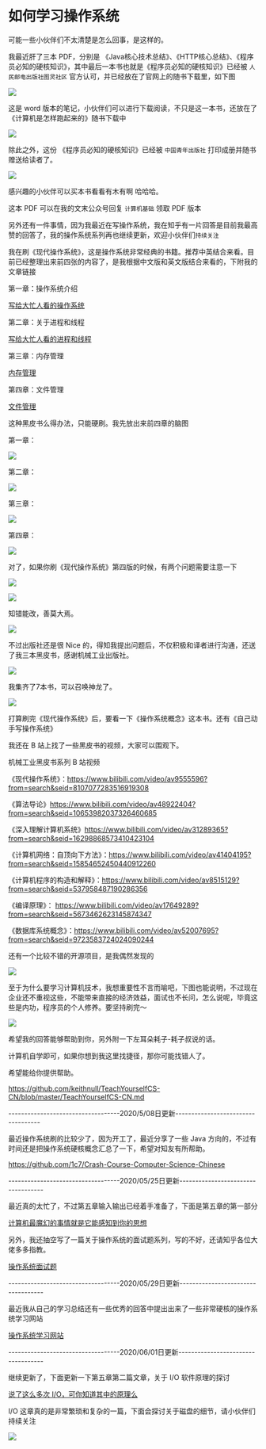 # 如何学习操作系统

可能一些小伙伴们不太清楚是怎么回事，是这样的。

我最近肝了三本 PDF，分别是 《Java核心技术总结》、《HTTP核心总结》、《程序员必知的硬核知识》，其中最后一本书也就是《程序员必知的硬核知识》已经被 `人民邮电出版社图灵社区` 官方认可，并已经放在了官网上的随书下载里，如下图

![](https://img2020.cnblogs.com/blog/1515111/202006/1515111-20200607075309273-489122541.png)

这是 word 版本的笔记，小伙伴们可以进行下载阅读，不只是这一本书，还放在了 《计算机是怎样跑起来的》随书下载中

![](https://img2020.cnblogs.com/blog/1515111/202006/1515111-20200607075317152-1934232977.png)

除此之外，这份 《程序员必知的硬核知识》已经被 `中国青年出版社` 打印成册并随书赠送给读者了。

![](https://img2020.cnblogs.com/blog/1515111/202006/1515111-20200607075324640-1308217414.png)

感兴趣的小伙伴可以买本书看看有木有啊 哈哈哈。

这本 PDF 可以在我的文末公众号回复 `计算机基础` 领取 PDF 版本

另外还有一件事情，因为我最近在写操作系统，我在知乎有一片回答是目前我最高赞的回答了，我的操作系统系列再也继续更新，欢迎小伙伴们`持续关注`

我在刷《现代操作系统》，这是操作系统非常经典的书籍。推荐中英结合来看。目前已经整理出来前四张的内容了，是我根据中文版和英文版结合来看的，下附我的文章链接

第一章：操作系统介绍

[写给大忙人看的操作系统](https://mp.weixin.qq.com/s?__biz=MzU2NDg0OTgyMA==&mid=2247485559&idx=1&sn=dfc9973ebf045284c771efa74cfc4ee7&chksm=fc45f584cb327c92bf4f5854c5dca343bc35a30bf385fa42b4d8d3f0d08ea48d59416dc9a7dc&token=1832003990&lang=zh_CN#rd)

第二章：关于进程和线程

[写给大忙人看的进程和线程](https://mp.weixin.qq.com/s?__biz=MzU2NDg0OTgyMA==&mid=2247485619&idx=1&sn=819fffc4380b4e976f541def5ed805f3&chksm=fc45f540cb327c560e4eb5747183faec42fcc77c6061effaf36e28faef689f920a54d5a78eeb&token=1832003990&lang=zh_CN#rd)

第三章：内存管理 

[内存管理](https://mp.weixin.qq.com/s?__biz=MzU2NDg0OTgyMA==&mid=2247485714&idx=1&sn=58ca990e0bdc336115ffab7f3169e8c9&chksm=fc45f4e1cb327df7964f55425da2e9934af342de21fee16e14596967a5ab2143cd8d24ddbe08&token=1832003990&lang=zh_CN#rd)

第四章：文件管理

[文件管理](https://mp.weixin.qq.com/s?__biz=MzU2NDg0OTgyMA==&mid=2247485927&idx=1&sn=a05bd80ed7147ed9b66be3807747c450&chksm=fc45f414cb327d02af3b615570270907f3cb9042819bee232ac52ec141d1897790dcdcf7eab1&token=1832003990&lang=zh_CN#rd)

这种黑皮书么得办法，只能硬刷。我先放出来前四章的脑图

第一章：

![](https://img2020.cnblogs.com/blog/1515111/202006/1515111-20200607075336273-1211887314.png)

第二章：

![](https://img2020.cnblogs.com/blog/1515111/202006/1515111-20200607075345791-848531115.png)

第三章：

![](https://img2020.cnblogs.com/blog/1515111/202006/1515111-20200607075352819-2145150455.png)

第四章：

![](https://img2020.cnblogs.com/blog/1515111/202006/1515111-20200607075401151-145986577.png)

对了，如果你刷《现代操作系统》第四版的时候，有两个问题需要注意一下

![](https://img2020.cnblogs.com/blog/1515111/202006/1515111-20200607075409825-1342746423.png)

![](https://img2020.cnblogs.com/blog/1515111/202006/1515111-20200607075418652-921992206.png)

知错能改，善莫大焉。

![](https://img2020.cnblogs.com/blog/1515111/202006/1515111-20200607075426023-745119574.png)

不过出版社还是很 Nice 的，得知我提出问题后，不仅积极和译者进行沟通，还送了我三本黑皮书，感谢机械工业出版社。

![](https://img2020.cnblogs.com/blog/1515111/202006/1515111-20200607075433863-1247317598.png)

我集齐了7本书，可以召唤神龙了。

![](https://img2020.cnblogs.com/blog/1515111/202006/1515111-20200607075443087-1702247485.png)

打算刷完《现代操作系统》后，要看一下《操作系统概念》这本书。还有《自己动手写操作系统》

我还在 B 站上找了一些黑皮书的视频，大家可以围观下。

机械工业黑皮书系列 B 站视频

《现代操作系统》：https://www.bilibili.com/video/av9555596?from=search&seid=8107077283516919308

《算法导论》https://www.bilibili.com/video/av48922404?from=search&seid=10653982037326460685

《深入理解计算机系统》https://www.bilibili.com/video/av31289365?from=search&seid=16298868573410423104

《计算机网络：自顶向下方法》：https://www.bilibili.com/video/av41404195?from=search&seid=15854652450440912260

《计算机程序的构造和解释》：https://www.bilibili.com/video/av8515129?from=search&seid=537958487190286356

《编译原理》： https://www.bilibili.com/video/av17649289?from=search&seid=5673462623145874347

《数据库系统概念》：https://www.bilibili.com/video/av52007695?from=search&seid=9723583724024090244

还有一个比较不错的开源项目，是我偶然发现的

![](https://img2020.cnblogs.com/blog/1515111/202006/1515111-20200607075456375-637175225.png)

至于为什么要学习计算机技术，我想重要性不言而喻吧，下图也能说明，不过现在企业还不重视这些，不能带来直接的经济效益，面试也不长问，怎么说呢，毕竟这些是内功，程序员的个人修养。要坚持刷完～

![](https://img2020.cnblogs.com/blog/1515111/202006/1515111-20200607075504500-39140347.png)

希望我的回答能够帮助到你，另外附一下左耳朵耗子-耗子叔说的话。

计算机自学即可，如果你想到我这里找捷径，那你可能找错人了。

希望能给你提供帮助。

https://github.com/keithnull/TeachYourselfCS-CN/blob/master/TeachYourselfCS-CN.md



-----------------------------------2020/5/08日更新-----------------------------------

最近操作系统刷的比较少了，因为开工了，最近分享了一些 Java 方向的，不过有时间还是把操作系统硬核概念汇总了一下，希望对知友有所帮助。

https://github.com/1c7/Crash-Course-Computer-Science-Chinese



-----------------------------------2020/05/25日更新-----------------------------------

最近真的太忙了，不过第五章输入输出已经着手准备了，下面是第五章的第一部分

[计算机最魔幻的事情就是它能感知到你的思想](https://mp.weixin.qq.com/s?__biz=MzU2NDg0OTgyMA==&mid=2247486084&idx=1&sn=d253fd760e1f94feb277be1f8b6c4d99&chksm=fc45f777cb327e612eb86f1413ba249ccf6cbb503971240b69fb6f997155b5cd430e893d6f41&token=1832003990&lang=zh_CN#rd)

另外，我还抽空写了一篇关于操作系统的面试题系列，写的不好，还请知乎各位大佬多多指教。

[操作系统面试题](https://mp.weixin.qq.com/s/mC_zZuMBYd5FdmI241uqqQ)



-----------------------------------2020/05/29日更新-----------------------------------

最近我从自己的学习总结还有一些优秀的回答中提出出来了一些非常硬核的操作系统学习网站

[操作系统学习网站](https://mp.weixin.qq.com/s/PP0lqAvcD5MlWFlNNOM1HQ)



-----------------------------------2020/06/01日更新-----------------------------------

继续更新了，下面更新一下第五章第二篇文章，关于 I/O 软件原理的探讨

[说了这么多次 I/O，可你知道其中的原理么](https://mp.weixin.qq.com/s?__biz=MzI0ODk2NDIyMQ==&mid=2247484489&idx=1&sn=71991af3f9e98518b972f92a1aa9f2c1&chksm=e999f15bdeee784dfeb93af4de0760e3e941d65986776383554f97deaed175b6d9f0528961be&token=1268790283&lang=zh_CN#rd)

I/O 这章真的是非常繁琐和复杂的一篇，下面会探讨关于磁盘的细节，请小伙伴们持续关注

![](https://img2020.cnblogs.com/blog/1515111/202006/1515111-20200607075541078-214235177.png)